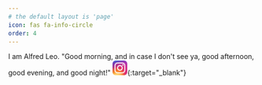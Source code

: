 ```yaml
---
# the default layout is 'page'
icon: fas fa-info-circle
order: 4
---
```


<!-- > Add Markdown syntax content to file `_tabs/about.md`{: .filepath } and it will show up on this page.
{: .prompt-tip } -->

I am Alfred Leo.
"Good morning, and in case I don't see ya, good afternoon, good evening, and good night!"
[<img src="../assets/img/instagram.png" alt="image" width="30" height="auto">](https://www.instagram.com/alfredakhopaleo/){:target="_blank"}
 &emsp;&emsp;




